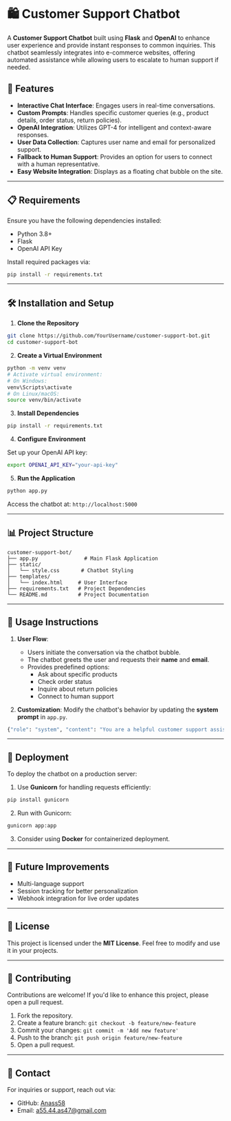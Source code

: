 # 🛍️ Customer Support Chatbot

A **Customer Support Chatbot** built using **Flask** and **OpenAI** to enhance user experience and provide instant responses to common inquiries. This chatbot seamlessly integrates into e-commerce websites, offering automated assistance while allowing users to escalate to human support if needed.

## 🚀 Features

- **Interactive Chat Interface**: Engages users in real-time conversations.
- **Custom Prompts**: Handles specific customer queries (e.g., product details, order status, return policies).
- **OpenAI Integration**: Utilizes GPT-4 for intelligent and context-aware responses.
- **User Data Collection**: Captures user name and email for personalized support.
- **Fallback to Human Support**: Provides an option for users to connect with a human representative.
- **Easy Website Integration**: Displays as a floating chat bubble on the site.

---

## 📋 Requirements

Ensure you have the following dependencies installed:

- Python 3.8+
- Flask
- OpenAI API Key

Install required packages via:

```bash
pip install -r requirements.txt
```

---

## 🛠️ Installation and Setup

1. **Clone the Repository**

```bash
git clone https://github.com/YourUsername/customer-support-bot.git
cd customer-support-bot
```

2. **Create a Virtual Environment**

```bash
python -m venv venv
# Activate virtual environment:
# On Windows:
venv\Scripts\activate
# On Linux/macOS:
source venv/bin/activate
```

3. **Install Dependencies**

```bash
pip install -r requirements.txt
```

4. **Configure Environment**

Set up your OpenAI API key:

```bash
export OPENAI_API_KEY="your-api-key"
```

5. **Run the Application**

```bash
python app.py
```

Access the chatbot at: `http://localhost:5000`

---

## 📊 Project Structure

```
customer-support-bot/
├── app.py               # Main Flask Application
├── static/
│   └── style.css       # Chatbot Styling
├── templates/
│   └── index.html     # User Interface
├── requirements.txt   # Project Dependencies
└── README.md          # Project Documentation
```

---

## 💬 Usage Instructions

1. **User Flow**:
    - Users initiate the conversation via the chatbot bubble.
    - The chatbot greets the user and requests their **name** and **email**.
    - Provides predefined options:
      - Ask about specific products
      - Check order status
      - Inquire about return policies
      - Connect to human support

2. **Customization**:
   Modify the chatbot's behavior by updating the **system prompt** in `app.py`.

```python
{"role": "system", "content": "You are a helpful customer support assistant."}
```

---

## 🔗 Deployment

To deploy the chatbot on a production server:

1. Use **Gunicorn** for handling requests efficiently:

```bash
pip install gunicorn
```

2. Run with Gunicorn:

```bash
gunicorn app:app
```

3. Consider using **Docker** for containerized deployment.

---

## 📌 Future Improvements

- Multi-language support
- Session tracking for better personalization
- Webhook integration for live order updates

---

## 📄 License

This project is licensed under the **MIT License**. Feel free to modify and use it in your projects.

---

## 🤝 Contributing

Contributions are welcome! If you'd like to enhance this project, please open a pull request.

1. Fork the repository.
2. Create a feature branch: `git checkout -b feature/new-feature`
3. Commit your changes: `git commit -m 'Add new feature'`
4. Push to the branch: `git push origin feature/new-feature`
5. Open a pull request.

---

## 📧 Contact

For inquiries or support, reach out via:

- GitHub: [Anass58](https://github.com/Anass58)
- Email: a55.44.as47@gmail.com

